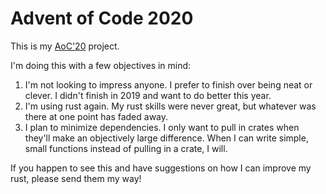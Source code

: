# Advent of Code 2020

This is my [AoC'20](https://adventofcode.com/2020) project.

I'm doing this with a few objectives in mind:

1. I'm not looking to impress anyone. I prefer to finish over being neat or clever. I didn't finish in 2019 and want to do better this year.
2. I'm using rust again. My rust skills were never great, but whatever was there at one point has faded away.
3. I plan to minimize dependencies. I only want to pull in crates when they'll make an objectively large difference. When I can write simple, small functions instead of pulling in a crate, I will.

If you happen to see this and have suggestions on how I can improve my rust, please send them my way!